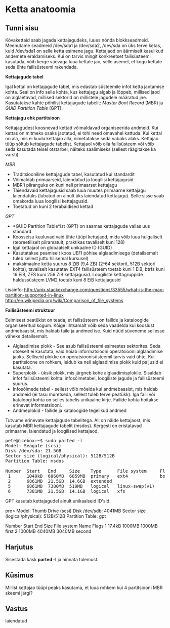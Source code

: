 ﻿# Ketta anatoomia

## Tunni sisu

Kõvakettaid saab jagada kettajagudeks, luues nõnda blokkseadmeid. Meenutame seadmeid /dev/sda1 ja /dev/sda2, /dev/sda on üks terve ketas, kuid /dev/sda1 on selle ketta esimene jagu. Kettajaod on äärmiselt kasulikud andemete eraldamiseks. Kui on tarvis mingit konkreetset failisüsteemi kasutada, võib kerge vaevaga luua kettale jao, selle asemel, et kogu kettale seda ühte failisüsteemi rakendada.

<b>Kettajagude tabel</b>

Igal kettal on kettajagude tabel, mis edastab süsteemile infot ketta jaotamise kohta. Seal on info selle kohta, kus kettajagu algab ja lõppeb, millised jaod on alglaetavad, millised sektorid on millistele jagudele määratud jne. Kasutatakse kahte põhilist kettajagude tabelit: *Master Boot Record* (MBR) ja *GUID Partition Table* (GPT).

<b>Kettajagu ehk partitsioon</b>

Kettajagudest koosnevad kettad võimaldavad organiseerida andmeid. Kui kettas on mitmeks osaks jaotatud, ei tohi need omavahel kattuda. Kui kettal on ala, mis ei kuulu kettajao alla, nimetatakse seda vabaks alaks. Kettajao tüüp sõltub kettajagude tabelist. Kettajaol võib olla failisüsteem või võib seda kasutada teisel otstarbel, näiteks  saalimiseks (sellest räägitakse ka varsti).

<i>MBR</i>

<ul>
<li>Traditsiooniline kettajagude tabel, kasutatud kui standardit</li>
<li>Võimaldab primaarseid, laiendatud ja loogilisi kettajagusid</li>
<li>MBR'i piiranguks on kuni neli primaarset kettajagu</li>
<li>Täiendavaid kettajagusid saab luua muutes primaarne kettajagu laiendatuks (lubatud on ainult üks laiendatud kettajagu). Selle sisse saab omakorda luua loogilisi kettajagusid.</li> 
<li>Toetatud on kuni 2 terabaidised kettad</li>
</ul>

<i>GPT</i>

<ul>
<li>*GUID Partition Table*ist (GPT) on saamas kettajagude vallas uus standard</li>
<li>Koosseisu kuuluvad vaid ühte tüüpi kettajaod, mida võib luua hulgaliselt (teoreetiliselt piiramatult, praktikas tavaliselt kuni 128)</li>
<li>Igal kettajaol on globaalselt unikaalne ID (GUID)</li>
<li>Kasutatakse peamiselt koos UEFI põhise alglaadimisega (detailsemalt tuleb sellest juttu hilisemal kursusel)</li> 
<li>maksimaalne ketta suurus 8 ZiB (9,4 ZB) (2^64 sektorit, 512B sektori kohta), tavaliselt kasutatav EXT4 failisüsteem toetab kuni 1 EiB, btrfs kuni 16 EiB, ZFS kuni 256 ZiB kettajagusid. Loogiliste kettagruppide haldussüsteem LVM2 toetab kuni 8 EiB kettajagusid</li>
</ul>

Lisainfo:
http://unix.stackexchange.com/questions/33555/what-is-the-max-partition-supported-in-linux
http://en.wikipedia.org/wiki/Comparison_of_file_systems

<b> Failisüsteemi struktuur</b>

Eelmisest peatükist on teada, et failisüsteem on failide ja kataloogide organiseeritud kogum. Kõige lihtsamalt võib seda vaadelda kui kooslust andmebaasist, mis haldab faile ja andmed ise. Kuid nüüd süveneme sellesse väheke detailsemalt.

<ul>
<li>Alglaadimise plokk - See asub failisüsteemi esimestes sektorites. Seda otseselt ei kasutata, vaid hoiab informatsiooni operatsiooni alglaadimise jaoks. Selliseid plokke on operatsioonisüsteemil tarvis vaid ühte. Kui partitsioone on rohkem, leidub ka neil alglaadimise plokk kuid paljusid ei kasutata.</li>
<li>Superplokk - üksik plokk, mis järgneb kohe alglaadimisplokile. Sisaldab infot failisüsteemi kohta: infosõlmetabel, loogiliste jagude ja failisüsteemi suurus. </li>
<li>Infosõlmede tabel - sellest võib mõelda kui andmebaasist, mis haldab andmeid (ei tasu muretseda, sellest tuleb terve peatükk). Iga faili või kataloogi kohta on selles tabelis unikaalne kirje. Failide kohta hoitakse erinevat informatsiooni. </li>
<li>Andmeplokid - failide ja kataloogide tegelikud andmed </li>
</ul>

Tutvume erinevate kettajagude tabelitega. All on näide kettajaost, mis kasutab MBR kettajagude tabelit (msdos). Kergesti on eristatavad primaarne, laiendatud ja loogilised kettajaod.

<pre>
pete@icebox:~$ sudo parted -l
Model: Seagate (scsi)
Disk /dev/sda: 21.5GB
Sector size (logical/physical): 512B/512B
Partition Table: msdos

Number  Start   End     Size    Type      File system     Flags
 1      1049kB  6860MB  6859MB  primary   ext4            boot
 2      6861MB  21.5GB  14.6GB  extended
 5      6861MB  7380MB  519MB   logical   linux-swap(v1)
 6      7381MB  21.5GB  14.1GB  logical   xfs
</pre>

GPT kasutab kettajagudel ainult unikaalseid ID'sid.

pre>
Model: Thumb Drive (scsi)
Disk /dev/sdb: 4041MB
Sector size (logical/physical): 512B/512B
Partition Table: gpt

Number  Start   End     Size     File system  Name        Flags
 1      17.4kB  1000MB  1000MB                first
 2      1000MB  4040MB  3040MB                second
</pre>

## Harjutus

Sisestada käsk <b>parted -l</b> ja hinnata tulemust.

## Küsimus

Millist kettajao tüüpi peaks kasutama, et luua rohkem kui 4 partitsiooni MBR skeemi järgi?

## Vastus

laiendatud
